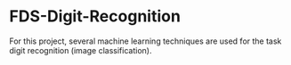 # FDS-Digit-Recognition
For this project, several machine learning techniques are used for the task digit recognition (image classification).
